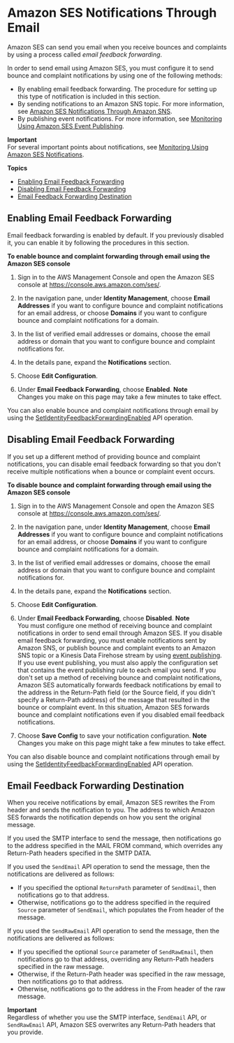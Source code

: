 # Amazon SES Notifications Through Email<a name="notifications-via-email"></a>

Amazon SES can send you email when you receive bounces and complaints by using a process called *email feedback forwarding*\.

In order to send email using Amazon SES, you must configure it to send bounce and complaint notifications by using one of the following methods:
+ By enabling email feedback forwarding\. The procedure for setting up this type of notification is included in this section\.
+ By sending notifications to an Amazon SNS topic\. For more information, see [Amazon SES Notifications Through Amazon SNS](notifications-via-sns.md)\.
+ By publishing event notifications\. For more information, see [Monitoring Using Amazon SES Event Publishing](monitor-using-event-publishing.md)\.

**Important**  
For several important points about notifications, see [Monitoring Using Amazon SES Notifications](monitor-sending-using-notifications.md)\.

**Topics**
+ [Enabling Email Feedback Forwarding](#notifications-via-email-enabling)
+ [Disabling Email Feedback Forwarding](#notifications-via-email-disabling)
+ [Email Feedback Forwarding Destination](#notifications-via-email-destination)

## Enabling Email Feedback Forwarding<a name="notifications-via-email-enabling"></a>

Email feedback forwarding is enabled by default\. If you previously disabled it, you can enable it by following the procedures in this section\.

**To enable bounce and complaint forwarding through email using the Amazon SES console**

1. Sign in to the AWS Management Console and open the Amazon SES console at [https://console\.aws\.amazon\.com/ses/](https://console.aws.amazon.com/ses/)\.

1. In the navigation pane, under **Identity Management**, choose **Email Addresses** if you want to configure bounce and complaint notifications for an email address, or choose **Domains** if you want to configure bounce and complaint notifications for a domain\.

1. In the list of verified email addresses or domains, choose the email address or domain that you want to configure bounce and complaint notifications for\.

1. In the details pane, expand the **Notifications** section\.

1. Choose **Edit Configuration**\.

1. Under **Email Feedback Forwarding**, choose **Enabled**\.
**Note**  
Changes you make on this page may take a few minutes to take effect\.

You can also enable bounce and complaint notifications through email by using the [ SetIdentityFeedbackForwardingEnabled](https://docs.aws.amazon.com/ses/latest/APIReference/API_SetIdentityFeedbackForwardingEnabled.html) API operation\.

## Disabling Email Feedback Forwarding<a name="notifications-via-email-disabling"></a>

If you set up a different method of providing bounce and complaint notifications, you can disable email feedback forwarding so that you don't receive multiple notifications when a bounce or complaint event occurs\.

**To disable bounce and complaint forwarding through email using the Amazon SES console**

1. Sign in to the AWS Management Console and open the Amazon SES console at [https://console\.aws\.amazon\.com/ses/](https://console.aws.amazon.com/ses/)\.

1. In the navigation pane, under **Identity Management**, choose **Email Addresses** if you want to configure bounce and complaint notifications for an email address, or choose **Domains** if you want to configure bounce and complaint notifications for a domain\.

1. In the list of verified email addresses or domains, choose the email address or domain that you want to configure bounce and complaint notifications for\.

1. In the details pane, expand the **Notifications** section\.

1. Choose **Edit Configuration**\.

1. Under **Email Feedback Forwarding**, choose **Disabled**\.
**Note**  
You must configure one method of receiving bounce and complaint notifications in order to send email through Amazon SES\. If you disable email feedback forwarding, you must enable notifications sent by Amazon SNS, or publish bounce and complaint events to an Amazon SNS topic or a Kinesis Data Firehose stream by using [event publishing](monitor-using-event-publishing.md)\. If you use event publishing, you must also apply the configuration set that contains the event publishing rule to each email you send\. If you don't set up a method of receiving bounce and complaint notifications, Amazon SES automatically forwards feedback notifications by email to the address in the Return\-Path field \(or the Source field, if you didn't specify a Return\-Path address\) of the message that resulted in the bounce or complaint event\. In this situation, Amazon SES forwards bounce and complaint notifications even if you disabled email feedback notifications\.

1. Choose **Save Config** to save your notification configuration\.
**Note**  
Changes you make on this page might take a few minutes to take effect\.

You can also disable bounce and complaint notifications through email by using the [SetIdentityFeedbackForwardingEnabled](https://docs.aws.amazon.com/ses/latest/APIReference/API_SetIdentityFeedbackForwardingEnabled.html) API operation\. 

## Email Feedback Forwarding Destination<a name="notifications-via-email-destination"></a>

When you receive notifications by email, Amazon SES rewrites the From header and sends the notification to you\. The address to which Amazon SES forwards the notification depends on how you sent the original message\.

If you used the SMTP interface to send the message, then notifications go to the address specified in the MAIL FROM command, which overrides any Return\-Path headers specified in the SMTP DATA\.

If you used the `SendEmail` API operation to send the message, then the notifications are delivered as follows:
+ If you specified the optional `ReturnPath` parameter of `SendEmail`, then notifications go to that address\.
+ Otherwise, notifications go to the address specified in the required `Source` parameter of `SendEmail`, which populates the From header of the message\.

If you used the `SendRawEmail` API operation to send the message, then the notifications are delivered as follows:
+ If you specified the optional `Source` parameter of `SendRawEmail`, then notifications go to that address, overriding any Return\-Path headers specified in the raw message\.
+ Otherwise, if the Return\-Path header was specified in the raw message, then notifications go to that address\.
+ Otherwise, notifications go to the address in the From header of the raw message\.

**Important**  
Regardless of whether you use the SMTP interface, `SendEmail` API, or `SendRawEmail` API, Amazon SES overwrites any Return\-Path headers that you provide\.